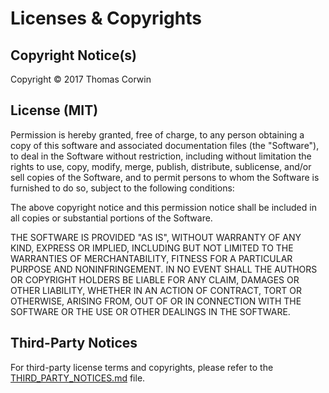 # Licenses & Copyrights

## Copyright Notice(s)

Copyright &copy; 2017 Thomas Corwin

## License (MIT)

Permission is hereby granted, free of charge, to any person obtaining a copy of this software and
associated documentation files (the "Software"), to deal in the Software without restriction,
including without limitation the rights to use, copy, modify, merge, publish, distribute,
sublicense, and/or sell copies of the Software, and to permit persons to whom the Software is
furnished to do so, subject to the following conditions:

The above copyright notice and this permission notice shall be included in all copies or substantial
portions of the Software.

THE SOFTWARE IS PROVIDED "AS IS", WITHOUT WARRANTY OF ANY KIND, EXPRESS OR IMPLIED, INCLUDING BUT
NOT LIMITED TO THE WARRANTIES OF MERCHANTABILITY, FITNESS FOR A PARTICULAR PURPOSE AND
NONINFRINGEMENT. IN NO EVENT SHALL THE AUTHORS OR COPYRIGHT HOLDERS BE LIABLE FOR ANY CLAIM,
DAMAGES OR OTHER LIABILITY, WHETHER IN AN ACTION OF CONTRACT, TORT OR OTHERWISE, ARISING FROM,
OUT OF OR IN CONNECTION WITH THE SOFTWARE OR THE USE OR OTHER DEALINGS IN THE SOFTWARE.

## Third-Party Notices

For third-party license terms and copyrights, please refer to the
[THIRD_PARTY_NOTICES.md](https://github.com/tom-corwin/LibUISharp/blob/master/THIRD_PARTY_NOTICES.md) file.